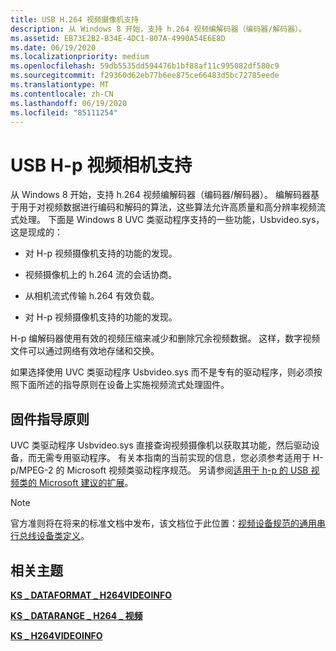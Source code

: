 ```yaml
---
title: USB H.264 视频摄像机支持
description: 从 Windows 8 开始，支持 h.264 视频编解码器（编码器/解码器）。
ms.assetid: EB73E2B2-B34E-4DC1-807A-4990A54E6E8D
ms.date: 06/19/2020
ms.localizationpriority: medium
ms.openlocfilehash: 59db5535dd594476b1bf88af11c995082df580c9
ms.sourcegitcommit: f29360d62eb77b6ee875ce66483d5bc72785eede
ms.translationtype: MT
ms.contentlocale: zh-CN
ms.lasthandoff: 06/19/2020
ms.locfileid: "85111254"
---
```

# <a name="usb-h264-video-cameras-support"></a>USB H-p 视频相机支持

从 Windows 8 开始，支持 h.264 视频编解码器（编码器/解码器）。 编解码器基于用于对视频数据进行编码和解码的算法，这些算法允许高质量和高分辨率视频流式处理。 下面是 Windows 8 UVC 类驱动程序支持的一些功能，Usbvideo.sys，这是现成的：

- 对 H-p 视频摄像机支持的功能的发现。

- 视频摄像机上的 h.264 流的会话协商。

- 从相机流式传输 h.264 有效负载。

- 对 H-p 视频摄像机支持的功能的发现。

H-p 编解码器使用有效的视频压缩来减少和删除冗余视频数据。 这样，数字视频文件可以通过网络有效地存储和交换。

如果选择使用 UVC 类驱动程序 Usbvideo.sys 而不是专有的驱动程序，则必须按照下面所述的指导原则在设备上实施视频流式处理固件。

## <a name="firmware-guidelines"></a>固件指导原则

UVC 类驱动程序 Usbvideo.sys 直接查询视频摄像机以获取其功能，然后驱动设备，而无需专用驱动程序。 有关本指南的当前实现的信息，您必须参考适用于 H-p/MPEG-2 的 Microsoft 视频类驱动程序规范。 另请参阅[适用于 h-p 的 USB 视频类的 Microsoft 建议的扩展](https://docs.microsoft.com/previous-versions/windows/hardware/download/dn550976(v=vs.85))。

> [!NOTE]
> 官方准则将在将来的标准文档中发布，该文档位于此位置：[视频设备规范的通用串行总线设备类定义](https://www.usb.org/documents)。

## <a name="related-topics"></a>相关主题

[**KS \_ DATAFORMAT \_ H264VIDEOINFO**](https://docs.microsoft.com/windows-hardware/drivers/ddi/ksmedia/ns-ksmedia-tagks_dataformat_h264videoinfo)  

[**KS \_ DATARANGE \_ H264 \_ 视频**](https://docs.microsoft.com/windows-hardware/drivers/ddi/ksmedia/ns-ksmedia-tagks_datarange_h264_video)  

[**KS \_ H264VIDEOINFO**](https://docs.microsoft.com/windows-hardware/drivers/ddi/ksmedia/ns-ksmedia-tagks_h264videoinfo)  
